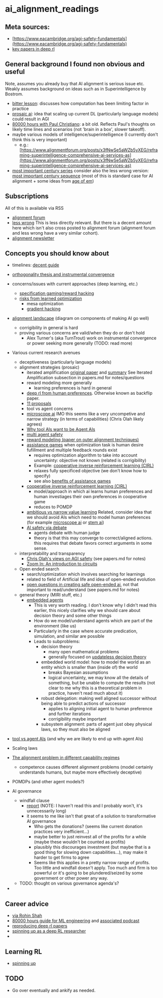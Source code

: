# ai_alignment_readings

## Meta sources:
 - [https://www.eacambridge.org/agi-safety-fundamentals](https://www.eacambridge.org/agi-safety-fundamentals)
 - [key papers in deep rl](https://spinningup.openai.com/en/latest/spinningup/keypapers.html)

## General background I found non obvious and useful

Note, assumes you already buy that AI alignment is serious issue etc. Weakly assumes background on ideas
such as in Superintelligence by Bostrom.

 - [bitter lesson](http://www.incompleteideas.net/IncIdeas/BitterLesson.html):
   discusses how computation has been limiting factor in practice
 - [prosaic ai](https://ai-alignment.com/prosaic-ai-control-b959644d79c2): idea
   that scaling up current DL (particularly language models) could result in AGI
 - [80000 hours with Paul Christiano](https://80000hours.org/podcast/episodes/paul-christiano-ai-alignment-solutions/): 
   a bit old. Reflects Paul's thoughts on likely time lines and scenarios (not 'brain in a box', slower takeoff). 
 - maybe various models of intelligence/superintelligence (I currently don't think this is very important)
   - e.g.: [https://www.alignmentforum.org/posts/x3fNwSe5aWZb5yXEG/reframing-superintelligence-comprehensive-ai-services-as](https://www.alignmentforum.org/posts/x3fNwSe5aWZb5yXEG/reframing-superintelligence-comprehensive-ai-services-as)
 - [most important century series](https://www.cold-takes.com/roadmap-for-the-most-important-century-series/#our-wildly-important-era) 
 consider also the less wrong version: [most important century sequence](https://www.lesswrong.com/s/yYxggfHYRrqnJXuRx) 
   (most of this is standard case for AI alignment + some ideas from [age of em](https://en.wikipedia.org/wiki/The_Age_of_Em))

## Subscriptions

All of this is available via RSS

 - [alignment forum](https://www.alignmentforum.org/)
 - [less wrong](https://www.lesswrong.com/) This is less directly relevant. But there is a decent amount here which isn't also cross posted
   to alignment forum (alignment forum and less wrong have a very similar cohort).
 - [alignment newsletter](https://rohinshah.com/alignment-newsletter/)

## Concepts you should know about
 - timelines: [decent guide](https://www.cold-takes.com/where-ai-forecasting-stands-today/)
 - [orthogonality thesis and instrumental convergence](https://www.nickbostrom.com/superintelligentwill.pdf)
 - concerns/issues with current approaches (deep learning, etc.)
   - [specification gaming/reward hacking](https://deepmindsafetyresearch.medium.com/specification-gaming-the-flip-side-of-ai-ingenuity-c85bdb0deeb4)
   - [risks from learned optimization](https://www.lesswrong.com/s/r9tYkB2a8Fp4DN8yB)
     - mesa optimization
     - [gradient hacking](https://www.lesswrong.com/posts/uXH4r6MmKPedk8rMA/gradient-hacking)
 - [alignment landscape](https://ai-alignment.com/ai-alignment-landscape-d3773c37ae38) (diagram on components of making AI go well)
   - corrigibility in general is hard
   - proving various concerns are valid/when they do or don't hold
     - Alex Turner's (aka TurnTrout) work on instrumental convergence or power
       seeking more generally (TODO: read more)
 - Various current research avenues
   - deceptiveness (particularly language models)
   - alignment strategies (prosaic)
     - iterated amplification [original paper](https://arxiv.org/abs/1810.08575) and 
       [summary](https://ai-alignment.com/iterated-distillation-and-amplification-157debfd1616)
       See Iterated Amplification subsection in papers.md for notes/questions
     - reward modeling more generally
       - learning preferences is hard in general
     - [deep rl from human preferences](https://openai.com/blog/deep-reinforcement-learning-from-human-preferences/). Otherwise known as backflip paper.
     - [11 proposals](https://www.alignmentforum.org/posts/fRsjBseRuvRhMPPE5/an-overview-of-11-proposals-for-building-safe-advanced-ai)
     - tool vs agent concerns
      - [microscope ai](https://www.alignmentforum.org/posts/X2i9dQQK3gETCyqh2/chris-olah-s-views-on-agi-safety#Building_microscopes_not_agents) IMO this 
        seems like a very uncompetive and narrow strategy (in terms of capabilities) (Chris Olah likely agrees)
      - [Why tool AIs want to be Agent AIs](https://www.gwern.net/Tool-AI)
     - [multi agent safety](https://www.alignmentforum.org/posts/BXMCgpktdiawT3K5v/multi-agent-safety)
     - [reward modeling (paper on outer alignment techniques)](https://arxiv.org/pdf/1811.07871)
     - [assistance games](https://www.alignmentforum.org/posts/qPoaA5ZSedivA4xJa/our-take-on-chai-s-research-agenda-in-under-1500-words)
       when optimization task is human desire fufillment and multiple feedback rounds exist
         - requires optimization algorithm to take into account uncertainty: objective not known (related is corrigibility)
         - Example: [cooperative inverse reinforcement learning (CIRL)](https://arxiv.org/abs/1606.03137)
         - relaxes fully specificed objective (we don't know how to specify)
         - see also [benefits of assistance games](https://drive.google.com/file/d/1Xp9p6RLNjZrgsdEbGIJK61FnV_drDTQf/view)
     - [cooperative inverse reinforcement learning (CIRL)](https://arxiv.org/abs/1606.03137)
         - model/approach in which ai learns human preferences and human
           investiages their own preferences in cooperative game
         - reduces to POMDP
     - [ambitious vs narrow value learning](https://ai-alignment.com/ambitious-vs-narrow-value-learning-99bd0c59847e)
       Related, consider idea that we should avoid AIs which need to model human preferences (for example 
       [microscope ai](https://www.alignmentforum.org/posts/fRsjBseRuvRhMPPE5/an-overview-of-11-proposals-for-building-safe-advanced-ai#5__Microscope_AI)
       or [stem ai](https://www.alignmentforum.org/posts/fRsjBseRuvRhMPPE5/an-overview-of-11-proposals-for-building-safe-advanced-ai#6__STEM_AI))
     - [AI safety via debate](https://openai.com/blog/debate/)
       - agents debate with human judge
       - theory is that this may converge to correct/aligned actions. this requires that debate favors correct arguments in some sense.
   - interpretability and transparency
     - [Chris Olah's views on AGI safety](https://www.alignmentforum.org/posts/X2i9dQQK3gETCyqh2/chris-olah-s-views-on-agi-safety) (see papers.md for notes)
     - [Zoom In: An introduction to circuits](https://distill.pub/2020/circuits/zoom-in/)
   - Open ended search
     - search/optimization which involves searching for learnings
     - related to field of Artificial life and idea of open-ended evolution
     - [open questions in creating safe open-ended ai](https://arxiv.org/abs/2006.07495),
        not that important to read/understand (see papers.md for notes)
   - general theory (MIRI stuff, etc.)
     - [embedded agents](https://intelligence.org/2018/10/29/embedded-agents/)
       - This is very worth reading. I don't know why I didn't read this
         earlier, this nicely clarifies why we should care about decision
         theory and some other things
       - How do we model/understand agents which are part of the environment (like us)
       - Particularly in the case where accurate predication, simulation, and similar are possible
       - Leads to subproblems:
         - decision theory 
           - many open mathematical problems
           - generally focused on [updateless decision theory](https://www.lesswrong.com/posts/de3xjFaACCAk6imzv/towards-a-new-decision-theory) 
         - embedded world model: how to model the world as an entity which is smaller than (inside of) the world
           - breaks Bayesian assumptions
           - logical uncertainty, we may know all the details of something, but
             be unable to compute the results (not clear to me why this is a
             theoretical problem in practice, haven't read much about it)
         - robust delegation: making well aligned successor without being able to predict actions of successor
           - applies to aligning initial agent to human preference and further iterations
           - corrigibility maybe important
         - subsystem alignment: parts of agent just obey physical laws, so they must also be aligned

 - [tool vs agent AIs](https://www.gwern.net/Tool-AI) (and why we are likely to end up with agent AIs)
 - Scaling laws
 - [The alignment problem in different capability regimes](https://www.alignmentforum.org/posts/HHunb8FPnhWaDAQci/the-alignment-problem-in-different-capability-regimes)
   - competence causes different alignment problems (model certainly
     understands humans, but maybe more effectively deceptive)
 - POMDPs (and other agent models?)
 - AI governance
   - windfall clause 
     - [report](https://www.fhi.ox.ac.uk/wp-content/uploads/Windfall-Clause-Report.pdf) (NOTE: I haven't read this and I probably won't, it's unnecessarily long)
     - it seems to me like isn't that great of a solution to transformative AI
       governance
       - Who gets the donations? (seems like current donation practices very
         inefficient...)
       - maybe better to just reinvest all of the profits for a while (maybe
         these wouldn't be counted as profits)
       - plausibly this discourages investment (but maybe that is a good thing
         for slowing down capabilities...), may make it harder to get firms to
         agree
       - Seems like this applies in a pretty narrow range of profits. Too
         little and windfall doesn't apply. Too much and firm is too powerful
         or it's going to be plundered/seized by some government or other power
         any way.
    - TODO: thought on various governance agenda's?
 - 

## Career advice
 - [via Rohin Shah](https://rohinshah.com/faq-career-advice-for-ai-alignment-researchers/)
 - [80000 hours guide for ML engineering](https://80000hours.org/articles/ml-engineering-career-transition-guide/) and
    [associated podcast](https://80000hours.org/podcast/episodes/olsson-and-ziegler-ml-engineering-and-safety/)
 - [reproducing deep rl papers](http://amid.fish/reproducing-deep-rl)
 - [spinning up as a deep RL researcher](https://spinningup.openai.com/en/latest/spinningup/spinningup.html)
 - 

## Learning RL
 - [spinning up](https://spinningup.openai.com/en/latest/user/introduction.html)

## TODO
 - Go over eventually and ankify as needed.
